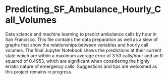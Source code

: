 # Predicting_SF_Ambulance_Hourly_Call_Volumes
Data science and machine learning to predict ambulance calls by hour in San Francisco. This file contains the data preparation as well as a slew of graphs that show the relationships between variables and hourly call volumes. The final Jupyter Notebook shows the predictions at their current state which are within a maximum average error of 3.53 calls/hour and an R squared of 0.4953, which are significant when considering the highly erratic nature of emergency calls. Suggestions and tips are welcomed as this project remains in progress. 
